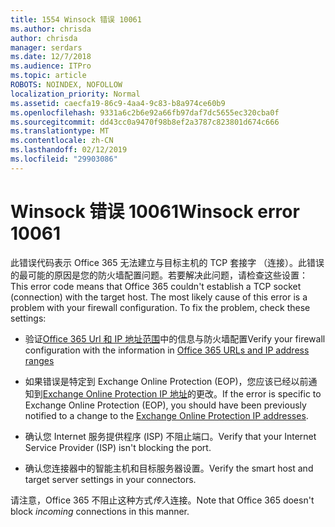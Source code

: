 ```yaml
---
title: 1554 Winsock 错误 10061
ms.author: chrisda
author: chrisda
manager: serdars
ms.date: 12/7/2018
ms.audience: ITPro
ms.topic: article
ROBOTS: NOINDEX, NOFOLLOW
localization_priority: Normal
ms.assetid: caecfa19-86c9-4aa4-9c83-b8a974ce60b9
ms.openlocfilehash: 9331a6c2b6e92a66fb97daf7dc5655ec320cba0f
ms.sourcegitcommit: dd43cc0a9470f98b8ef2a3787c823801d674c666
ms.translationtype: MT
ms.contentlocale: zh-CN
ms.lasthandoff: 02/12/2019
ms.locfileid: "29903086"
---
```

# <a name="winsock-error-10061"></a><span data-ttu-id="e7af5-102">Winsock 错误 10061</span><span class="sxs-lookup"><span data-stu-id="e7af5-102">Winsock error 10061</span></span>

<span data-ttu-id="e7af5-p101">此错误代码表示 Office 365 无法建立与目标主机的 TCP 套接字 （连接）。此错误的最可能的原因是您的防火墙配置问题。若要解决此问题，请检查这些设置：</span><span class="sxs-lookup"><span data-stu-id="e7af5-p101">This error code means that Office 365 couldn't establish a TCP socket (connection) with the target host. The most likely cause of this error is a problem with your firewall configuration. To fix the problem, check these settings:</span></span>
  
- <span data-ttu-id="e7af5-106">验证[Office 365 Url 和 IP 地址范围](https://docs.microsoft.com/office365/enterprise/urls-and-ip-address-ranges)中的信息与防火墙配置</span><span class="sxs-lookup"><span data-stu-id="e7af5-106">Verify your firewall configuration with the information in [Office 365 URLs and IP address ranges](https://docs.microsoft.com/office365/enterprise/urls-and-ip-address-ranges)</span></span>
    
- <span data-ttu-id="e7af5-107">如果错误是特定到 Exchange Online Protection (EOP)，您应该已经以前通知到[Exchange Online Protection IP 地址](https://docs.microsoft.com/office365/SecurityCompliance/eop/exchange-online-protection-ip-addresses)的更改。</span><span class="sxs-lookup"><span data-stu-id="e7af5-107">If the error is specific to Exchange Online Protection (EOP), you should have been previously notified to a change to the [Exchange Online Protection IP addresses](https://docs.microsoft.com/office365/SecurityCompliance/eop/exchange-online-protection-ip-addresses).</span></span>
    
- <span data-ttu-id="e7af5-108">确认您 Internet 服务提供程序 (ISP) 不阻止端口。</span><span class="sxs-lookup"><span data-stu-id="e7af5-108">Verify that your Internet Service Provider (ISP) isn't blocking the port.</span></span>
    
- <span data-ttu-id="e7af5-109">确认您连接器中的智能主机和目标服务器设置。</span><span class="sxs-lookup"><span data-stu-id="e7af5-109">Verify the smart host and target server settings in your connectors.</span></span>
    
<span data-ttu-id="e7af5-110">请注意，Office 365 不阻止这种方式*传入*连接。</span><span class="sxs-lookup"><span data-stu-id="e7af5-110">Note that Office 365 doesn't block  *incoming*  connections in this manner.</span></span> 
  

